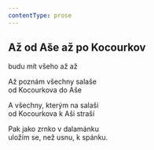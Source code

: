 ```yaml
---
contentType: prose
---
```


<section>

## Až od Aše až po Kocourkov

budu mít všeho až až

Až poznám všechny salaše  
od Kocourkova do Aše

A všechny, kterým na salaši  
od Kocourkova k Aši straší

Pak jako zrnko v dalamánku  
uložím se, než usnu, k spánku.

</section>
